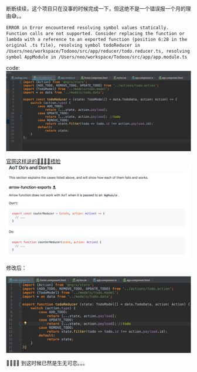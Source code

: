 断断续续，这个项目只在没事的时候完成一下，但这绝不是一个错误报一个月的理由😅。。
```
ERROR in Error encountered resolving symbol values statically. Function calls are not supported. Consider replacing the function or lambda with a reference to an exported function (position 6:28 in the original .ts file), resolving symbol todoReducer in /Users/neo/workspace/Todooo/src/app/reducer/todo.reducer.ts, resolving symbol AppModule in /Users/neo/workspace/Todooo/src/app/app.module.ts
```
code:
![](https://github.com/Nunchakus888/blog/blob/master/image/2017-08-07-ng-error.png)

[官网这样说的🤦‍♂️🤦‍♂️捂脸](https://github.com/rangle/angular-2-aot-sandbox#arrow-function-exports-top)
![](https://github.com/Nunchakus888/blog/blob/master/image/2017-08-07-Arrow-function-does-not-work-with-Aot-when-it-passed-to-a-NgModule.png)

修改后：

![](https://github.com/Nunchakus888/blog/blob/master/image/2017-08-07error-fixed.png)

🤦‍♂️🤦‍♂️
到这时候已然是生无可恋。。。